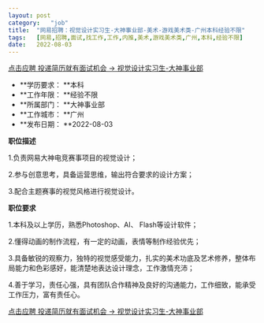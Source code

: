 ```yaml
---
layout:	post
category:	"job"
title:	"网易招聘：视觉设计实习生-大神事业部-美术-游戏美术类-广州本科经验不限"
tags:	[网易,招聘,面试,找工作,工作,内推,美术,游戏美术类,广州,本科,经验不限]
date:	2022-08-03
---
```


[点击应聘 投递简历就有面试机会 ->  视觉设计实习生-大神事业部](http://mobile.bole.netease.com/bole/boleDetail?id=41933&employeeId=346f03c3cda5f04c&key=all)



- **学历要求： **本科
- **工作年限： **经验不限
- **所属部门： **大神事业部
- **工作城市： **广州
- **发布日期： **2022-08-03



**职位描述**

1.负责网易大神电竞赛事项目的视觉设计；

2.参与创意思考，具备运营思维，输出符合要求的设计方案；

3.配合主题赛事的视觉风格进行视觉设计。



**职位要求**

1.本科及以上学历，熟悉Photoshop、AI、 Flash等设计软件；

2.懂得动画的制作流程，有一定的动画，表情等制作经验优先；

3.具备敏锐的观察力，独特的视觉感受能力，扎实的美术功底及艺术修养，整体布局能力和色彩感好，能清楚地表达设计理念，工作激情充沛；

4.善于学习，责任心强，具有团队合作精神及良好的沟通能力，工作细致，能承受工作压力，富有责任心。



[点击应聘 投递简历就有面试机会 ->  视觉设计实习生-大神事业部](http://mobile.bole.netease.com/bole/boleDetail?id=41933&employeeId=346f03c3cda5f04c&key=all)